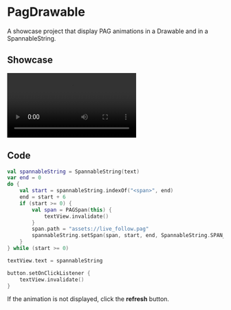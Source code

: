 # PagDrawable

A showcase project that display PAG animations in a Drawable and in a SpannableString.

## Showcase
![Showcase](./art/span.mp4)

## Code
```kotlin
val spannableString = SpannableString(text)
var end = 0
do {
    val start = spannableString.indexOf("<span>", end)
    end = start + 6
    if (start >= 0) {
        val span = PAGSpan(this) {
            textView.invalidate()
        }
        span.path = "assets://live_follow.pag"
        spannableString.setSpan(span, start, end, SpannableString.SPAN_EXCLUSIVE_EXCLUSIVE)
    }
} while (start >= 0)

textView.text = spannableString

button.setOnClickListener {
    textView.invalidate()
}
```

If the animation is not displayed, click the **refresh** button.